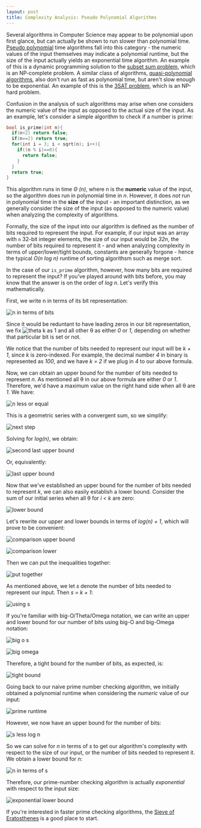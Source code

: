 ```yaml
---
layout: post
title: Complexity Analysis: Pseudo Polynomial Algorithms
---
```


Several algorithms in Computer Science may appear to be polynomial upon first glance, but can actually be shown to run slower than polynomial time. [Pseudo polynomial](https://en.wikipedia.org/wiki/Pseudo-polynomial_time) time algorithms fall into this category - the numeric values of the input themselves may indicate a polynomial runtime, but the size of the input actually yields an exponential time algorithm. An example of this is a dynamic programming solution to the [subset sum problem](https://en.wikipedia.org/wiki/Subset_sum_problem#Pseudo-polynomial_time_dynamic_programming_solution), which is an NP-complete problem. A similar class of algorithms, [quasi-polynomial algorithms](https://en.wikipedia.org/wiki/Time_complexity#Quasi-polynomial_time), also don't run as fast as polynomial time, but aren't slow enough to be exponential. An example of this is the [3SAT problem](http://www.cs.umd.edu/~gasarch/TOPICS/sat/SATtalk.pdf), which is an NP-hard problem. 

Confusion in the analysis of such algorithms may arise when one considers the numeric value of the input as opposed to the actual size of the input. As an example, let's consider a simple algorithm to check if a number is prime: 

```cpp
bool is_prime(int n){
  if(n<2) return false;
  if(n==2) return true;
  for(int i = 3; i < sqrt(n); i++){
    if((n % i)==0){
      return false;
    }
  }
  return true;
}
```

This algorithm runs in time *&#920;	(n)*, where n is the **numeric** value of the input, so the algorithm does run in polynomial time in *n*. However, it does *not* run in polynomial time in the **size** of the input - an important distinction, as we generally consider the size of the input (as opposed to the numeric value) when analyzing the complexity of algorithms. 

Formally, the size of the input into our algorithm is defined as the number of bits required to represent the input. For example, if our input was an array with `n` 32-bit integer elements, the size of our input would be *32n*, the number of bits required to represent it - and when analyzing complexity in terms of upper/lower/tight bounds, constants are generally forgone - hence the typical *O(n log n)* runtime of sorting algorithsm such as merge sort. 

In the case of our ```is_prime``` algorithm, however, how many bits are required to represent the input? If you've played around with bits before, you may know that the answer is on the order of *log n*. Let's verify this mathematically. 

First, we write n in terms of its bit representation:

![n in terms of bits](http://latex2png.com/output//latex_2fbbd9a4d623f86d1d0bb98d79bd4637.png)

Since it would be reduntant to have leading zeros in our bit representation, we fix  ![theta k](http://latex2png.com/output//latex_b25b05e08da9fc184eeba4d6b22f5e49.png)  as 1 and all other &#952; as either *0* or *1*, depending on whether that particular bit is set or not. 

We notice that the number of bits needed to represent our input will be *k + 1*, since *k* is zero-indexed. For example, the decimal number *4* in binary is represented as *100*, and we have *k = 2* if we plug in *4* to our above formula. 

Now, we can obtain an upper bound for the number of bits needed to represent *n*. As mentioned all &#952; in our above formula are either *0* or *1*. Therefore, we'd have a maximum value on the right hand side when all &#952; are *1*. We have: 

![n less or equal](http://latex2png.com/output//latex_ec30b43128ffebc4d2fa0b8daa9c380c.png)

This is a geometric series with a convergent sum, so we simplify:

![next step](http://latex2png.com/output//latex_85e5985cd378888efd296f84789fb704.png)

Solving for *log(n)*, we obtain:

![second last upper bound](http://latex2png.com/output//latex_dbf8cce918a64f3480483b5a83d3d00c.png)

Or, equivalently:

![last upper bound](http://latex2png.com/output//latex_4684f485a4efdd0b2add0dbeecdc4a85.png)

Now that we've established an upper bound for the number of bits needed to represent *k*, we can also easily establish a lower bound. Consider the sum of our initial series when all &#952; for *i < k* are zero:

![lower bound](http://latex2png.com/output//latex_b9276521c53fbac25980f2564d585612.png)

Let's rewrite our upper and lower bounds in terms of *log(n) + 1*, which will prove to be convenient:

![comparison upper bound](http://latex2png.com/output//latex_9d10fa5453c35b0827f1692264d15914.png)

![comparison lower](http://latex2png.com/output//latex_d75ba7b03e9ea0411ec1796f2f1f8c7a.png)

Then we can put the inequalities together:

![put together](http://latex2png.com/output//latex_d5604c76df2660fbfd7c9b648c96b3e7.png)

As mentioned above, we let *s* denote the number of bits needed to represent our input. Then *s = k + 1*:

![using s](http://latex2png.com/output//latex_85661774828061a246eebe6615cce03b.png)

If you're familiar with big-O/Theta/Omega notation, we can write an upper and lower bound for our number of bits using big-O and big-Omega notation: 

![big o s](http://latex2png.com/output//latex_02c30cf244355bd4b7b8a97ad20229e1.png)

![big omega](http://latex2png.com/output//latex_6a7e5d6b644d3160dc0e0f6d3cb978ec.png)

Therefore, a tight bound for the number of bits, as expected, is:

![tight bound](http://latex2png.com/output//latex_c4c4cabdb7a39d060915bfac899c2217.png)

Going back to our naive prime number checking algorithm, we initially obtained a polynomial runtime when considering the *numeric* value of our input:

![prime runtime](http://latex2png.com/output//latex_159e01b7064f73e05f6499810adf0c2a.png)

However, we now have an upper bound for the number of bits: 

![s less log n](http://latex2png.com/output//latex_58f9ffe8cd88a8c3e4ff6b34c50e83e4.png)

So we can solve for *n* in terms of *s* to get our algorithm's complexity with respect to the size of our input, or the number of bits needed to represent it. We obtain a lower bound for *n*:

![n in terms of s](http://latex2png.com/output//latex_960fdafc81c30bfad374ba287ad82e6d.png)

Therefore, our prime-number checking algorithm is actually *exponential* with respect to the input size:

![exponential lower bound](http://latex2png.com/output//latex_34b5487eeb2181a704cf887f921a2a27.png)

If you're interested in faster prime checking algorithms, the [Sieve of Eratosthenes](https://en.wikipedia.org/wiki/Sieve_of_Eratosthenes) is a good place to start. 
